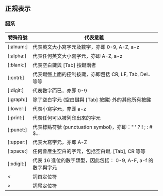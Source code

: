 ## 正規表示
### 語系
|特殊符號|代表意義|
|-----|-----|
|[:alnum:]|代表英文大小寫字元及數字，亦即 0-9, A-Z, a-z
|[:alpha:]|代表任何英文大小寫字元，亦即 A-Z, a-z
|[:blank:]|代表空白鍵與 [Tab] 按鍵兩者
|[:cntrl:]|代表鍵盤上面的控制按鍵，亦即包括 CR, LF, Tab, Del.. 等等
|[:digit:]|代表數字而已，亦即 0-9
|[:graph:]|除了空白字元 (空白鍵與 [Tab] 按鍵) 外的其他所有按鍵
|[:lower:]|代表小寫字元，亦即 a-z
|[:print:]|代表任何可以被列印出來的字元
|[:punct:]|代表標點符號 (punctuation symbol)，亦即：" ' ? ! ; : # $...
|[:upper:]|代表大寫字元，亦即 A-Z
|[:space:]|任何會產生空白的字元，包括空白鍵, [Tab], CR 等等
|[:xdigit:]|代表 16 進位的數字類型，因此包括： 0-9, A-F, a-f 的數字與字元
|\<|詞首定位符|
|\>|詞尾定位符|
